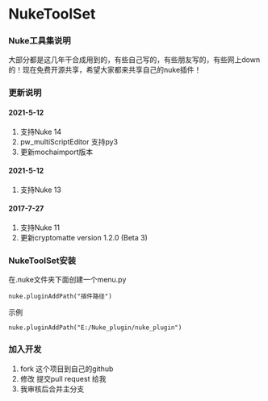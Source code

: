 # NukeToolSet
### Nuke工具集说明
大部分都是这几年干合成用到的，有些自己写的，有些朋友写的，有些网上down的！现在免费开源共享，希望大家都来共享自己的nuke插件！

### 更新说明
 #### 2021-5-12

 1. 支持Nuke 14
 2. pw_multiScriptEditor 支持py3
 3. 更新mochaimport版本

 #### 2021-5-12

 1. 支持Nuke 13

 #### 2017-7-27

 1. 支持Nuke 11
 2. 更新cryptomatte version 1.2.0 (Beta 3)

### NukeToolSet安装
在.nuke文件夹下面创建一个menu.py

``` stylus
nuke.pluginAddPath("插件路径")
```
示例

``` stylus
nuke.pluginAddPath("E:/Nuke_plugin/nuke_plugin")
```

### 加入开发

 1. fork 这个项目到自己的github
 2. 修改 提交pull request 给我
 3. 我审核后合并主分支
